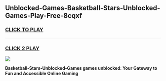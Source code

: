
## Unblocked-Games-Basketball-Stars-Unblocked-Games-Play-Free-8cqxf
<h3>
<a href="https://premium76.site?title=Basketball-Stars-Unblocked-Games&ref=17A">CLICK TO PLAY</a></h3>
<hr>

<h3>
<a href="https://premium76.site?title=Basketball-Stars-Unblocked-Games&ref=17A">CLICK 2 PLAY</a>
  
</h3>

<a href="https://premium76.site?title=Basketball-Stars-Unblocked-Games&ref=17A"><img src="https://clearcache.store/games.png"></a>


**Basketball-Stars-Unblocked-Games games unblocked: Your Gateway to Fun and Accessible Online Gaming**
